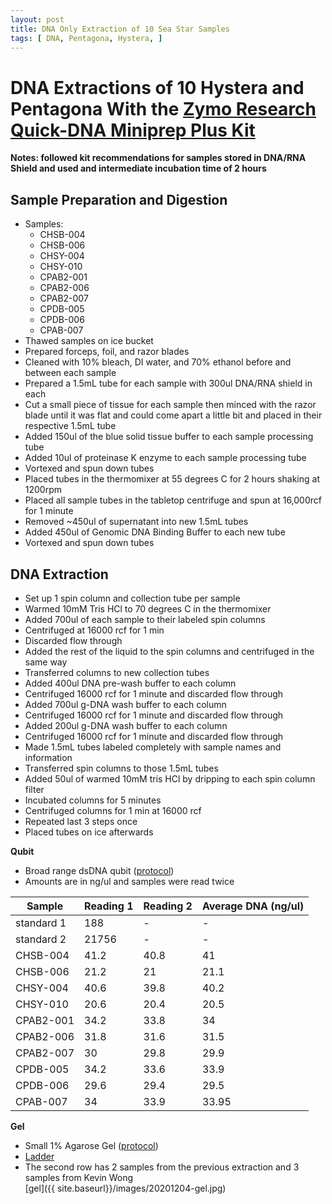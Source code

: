```yaml
---
layout: post
title: DNA Only Extraction of 10 Sea Star Samples
tags: [ DNA, Pentagona, Hystera, ]
---
```


# DNA Extractions of 10 Hystera and Pentagona With the [Zymo Research Quick-DNA Miniprep Plus Kit](https://www.zymoresearch.com/collections/quick-dna-kits/products/quick-dna-miniprep-plus-kit)

**Notes: followed kit recommendations for samples stored in DNA/RNA Shield and used and intermediate incubation time of 2 hours**

## Sample Preparation and Digestion

- Samples:
  - CHSB-004
  - CHSB-006
  - CHSY-004
  - CHSY-010
  - CPAB2-001
  - CPAB2-006
  - CPAB2-007
  - CPDB-005
  - CPDB-006
  - CPAB-007
- Thawed samples on ice bucket
- Prepared forceps, foil, and razor blades
- Cleaned with 10% bleach, DI water, and 70% ethanol before and between each sample
- Prepared a 1.5mL tube for each sample with 300ul DNA/RNA shield in each
- Cut a small piece of tissue for each sample then minced with the razor blade until it was flat and could come apart a little bit and placed in their respective 1.5mL tube
- Added 150ul of the blue solid tissue buffer to each sample processing tube
- Added 10ul of proteinase K enzyme to each sample processing tube
- Vortexed and spun down tubes
- Placed tubes in the thermomixer at 55 degrees C for 2 hours shaking at 1200rpm
- Placed all sample tubes in the tabletop centrifuge and spun at 16,000rcf for 1 minute
- Removed ~450ul of supernatant into new 1.5mL tubes
- Added 450ul of Genomic DNA Binding Buffer to each new tube
- Vortexed and spun down tubes

## DNA Extraction

- Set up 1 spin column and collection tube per sample
- Warmed 10mM Tris HCl to 70 degrees C in the thermomixer
- Added 700ul of each sample to their labeled spin columns
- Centrifuged at 16000 rcf for 1 min
- Discarded flow through
- Added the rest of the liquid to the spin columns and centrifuged in the same way
- Transferred columns to new collection tubes
- Added 400ul DNA pre-wash buffer to each column
- Centrifuged 16000 rcf for 1 minute and discarded flow through
- Added 700ul g-DNA wash buffer to each column
- Centrifuged 16000 rcf for 1 minute and discarded flow through
- Added 200ul g-DNA wash buffer to each column
- Centrifuged 16000 rcf for 1 minute and discarded flow through
- Made 1.5mL tubes labeled completely with sample names and information
- Transferred spin columns to those 1.5mL tubes
- Added 50ul of warmed 10mM tris HCl by dripping to each spin column filter
- Incubated columns for 5 minutes
- Centrifuged columns for 1 min at 16000 rcf
- Repeated last 3 steps once
- Placed tubes on ice afterwards

**Qubit**

- Broad range dsDNA qubit ([protocol](https://meschedl.github.io/MES_Puritz_Lab_Notebook/2019-03-02/Qubit-Protocol))
- Amounts are in ng/ul and samples were read twice

|Sample|Reading 1|Reading 2| Average DNA (ng/ul)|
|---|---|---|---|
|standard 1|188|-|-|
|standard 2|21756|-|-|
|CHSB-004|41.2|40.8|41|
|CHSB-006|21.2|21|21.1|
|CHSY-004|40.6|39.8|40.2|
|CHSY-010|20.6|20.4|20.5|
|CPAB2-001|34.2|33.8|34|
|CPAB2-006|31.8|31.6|31.5|
|CPAB2-007|30|29.8|29.9|
|CPDB-005|34.2|33.6|33.9|
|CPDB-006|29.6|29.4|29.5|
|CPAB-007|34|33.9|33.95|

**Gel**

- Small 1% Agarose Gel ([protocol](https://meschedl.github.io/MES_Puritz_Lab_Notebook/2019-03-01/PPP-Lab-Gel-Protocol))
- [Ladder](https://www.thermofisher.com/document-connect/document-connect.html?url=https%3A%2F%2Fassets.thermofisher.com%2FTFS-Assets%2FLSG%2Fmanuals%2FMAN0013047_GeneRuler_1kb_Plus_DNALadder_250ug_UG.pdf&title=VXNlciBHdWlkZTogR2VuZVJ1bGVyIDEga2IgUGx1cyBETkEgTGFkZGVy)
- The second row has 2 samples from the previous extraction and 3 samples from Kevin Wong  
[gel]({{ site.baseurl}}/images/20201204-gel.jpg)
